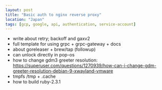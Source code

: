```yaml
---
layout: post
title: "Basic auth to nginx reverse proxy"
location: "Japan"
tags: [gcp, google, api, authentication, service-account]
---
```


* write about retry; backoff and gaxv2
* full template for using grpc + grpc-gateway + docs
* about goreleaser + brew/tap (followup)
* can unlock directly in pop-os
* how to change gdm3 greeter resolution: https://superuser.com/questions/1270939/how-can-i-change-gdm-greeter-resolution-debian-9-xwayland-vmware
* tmpfs /tmp + .cache
* how to build ruby-2.3.1
